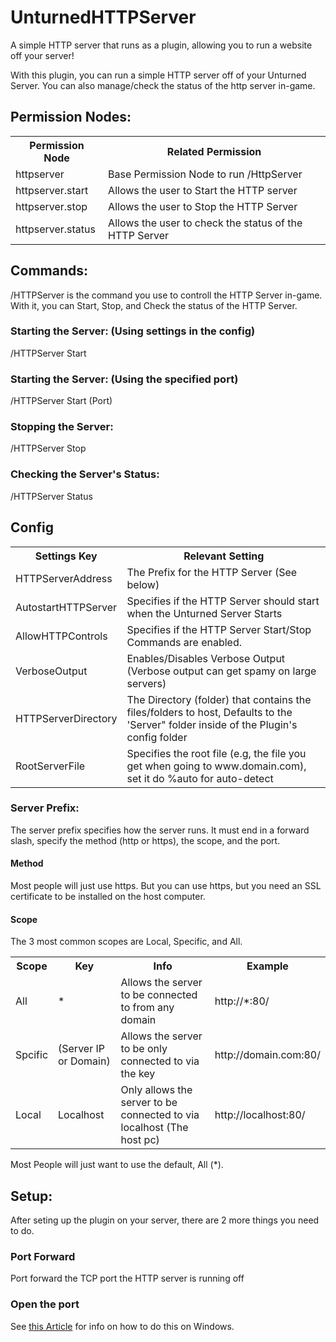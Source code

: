 # UnturnedHTTPServer
A simple HTTP server that runs as a plugin, allowing you to run a website off your server!

With this plugin, you can run a simple HTTP server off of your Unturned Server. You can also manage/check the status of the http server in-game.

## Permission Nodes:
<table>
  <tr>
    <th>Permission Node</th>
    <th>Related Permission</th>
  </tr>
  <tr>
    <td>httpserver</td>
    <td>Base Permission Node to run /HttpServer</td>
  </tr>
  <tr>
    <td>httpserver.start</td>
    <td>Allows the user to Start the HTTP server</td>
  </tr>
  <tr>
    <td>httpserver.stop</td>
    <td>Allows the user to Stop the HTTP Server</td>
  </tr>
  <tr>
    <td>httpserver.status</td>
    <td>Allows the user to check the status of the HTTP Server</td>
  </tr>
</table>

## Commands:
/HTTPServer is the command you use to controll the HTTP Server in-game. With it, you can Start, Stop, and Check the status of the HTTP Server.

### Starting the Server: (Using settings in the config)

/HTTPServer Start

### Starting the Server: (Using the specified port)

/HTTPServer Start (Port)

### Stopping the Server:

/HTTPServer Stop

### Checking the Server's Status:

/HTTPServer Status

## Config

<table>
  <tr>
    <th>Settings Key</th>
    <th>Relevant Setting</th>
  </tr>
  <tr>
    <td>HTTPServerAddress</td>
    <td>The Prefix for the HTTP Server (See below)</td>
  </tr>
  <tr>
    <td>AutostartHTTPServer</td>
    <td>Specifies if the HTTP Server should start when the Unturned Server Starts</td>
  </tr>
  <tr>
    <td>AllowHTTPControls</td>
    <td>Specifies if the HTTP Server Start/Stop Commands are enabled.</td>
  </tr>
  <tr>
    <td>VerboseOutput</td>
    <td>Enables/Disables Verbose Output (Verbose output can get spamy on large servers)</td>
  </tr>
  <tr>
    <td>HTTPServerDirectory</td>
    <td>The Directory (folder) that contains the files/folders to host, Defaults to the 'Server" folder inside of the Plugin's config folder</td>
  </tr>
  <tr>
    <td>RootServerFile</td>
    <td>Specifies the root file (e.g, the file you get when going to www.domain.com), set it do %auto for auto-detect</td>
  </tr>
</table>

### Server Prefix:
The server prefix specifies how the server runs. It must end in a forward slash, specify the method (http or https), the scope, and the port.

#### Method
Most people will just use https. But you can use https, but you need an SSL certificate to be installed on the host computer.

#### Scope
The 3 most common scopes are Local, Specific, and All.

<table>
  <tr>
    <th>Scope</th>
    <th>Key</th>
    <th>Info</th>
    <th>Example</th>
  </tr>
  <tr>
    <td>All</td>
    <td>*</td>
    <td>Allows the server to be connected to from any domain</td>
    <td>http://*:80/</td>
  </tr>
  <tr>
    <td>Spcific</td>
    <td>(Server IP or Domain)</td>
    <td>Allows the server to be only connected to via the key</td>
    <td>http://domain.com:80/</td>
  </tr>
  <tr>
    <td>Local</td>
    <td>Localhost</td>
    <td>Only allows the server to be connected to via localhost (The host pc)</td>
    <td>http://localhost:80/</td>
  </tr>
</table>

Most People will just want to use the default, All (*).


## Setup:

After seting up the plugin on your server, there are 2 more things you need to do.

### Port Forward
Port forward the TCP port the HTTP server is running off

### Open the port
See <a href="https://docs.microsoft.com/en-us/dotnet/framework/wcf/feature-details/configuring-http-and-https">this Article</a> for info on how to do this on Windows.




